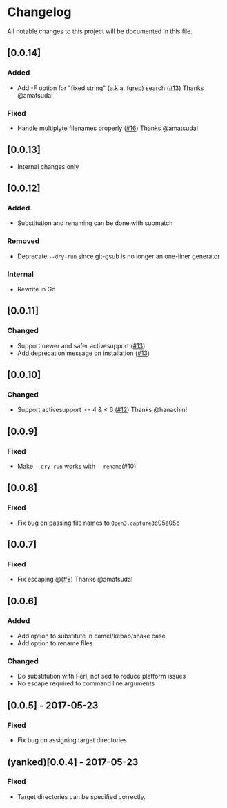 # Changelog
All notable changes to this project will be documented in this file.

## [0.0.14]

### Added

- Add -F option for "fixed string" (a.k.a. fgrep) search ([#13](https://github.com/fujimura/git-gsub/pull/13)) Thanks @amatsuda!

### Fixed

- Handle multiplyte filenames properly ([#16](https://github.com/fujimura/git-gsub/pull/16)) Thanks @amatsuda!

## [0.0.13]

- Internal changes only

## [0.0.12]
### Added
- Substitution and renaming can be done with submatch
### Removed
- Deprecate `--dry-run` since git-gsub is no longer an one-liner generator

### Internal
- Rewrite in Go

## [0.0.11]
### Changed
- Support newer and safer activesupport ([#13](https://github.com/fujimura/git-gsub/pull/13))
- Add deprecation message on installation ([#13](https://github.com/fujimura/git-gsub/pull/13))

## [0.0.10]
### Changed
- Support activesupport >= 4 & < 6 ([#12](https://github.com/fujimura/git-gsub/pull/12)) Thanks @hanachin!

## [0.0.9]
### Fixed
- Make `--dry-run` works with `--rename`([#10](https://github.com/fujimura/git-gsub/pull/10))

## [0.0.8]
### Fixed
- Fix bug on passing file names to `Open3.capture3`[c05a05c](https://github.com/fujimura/git-gsub/commit/c05a05cd413d5a389c781b6649b42a46a825c4db)

## [0.0.7]
### Fixed
- Fix escaping @([#8](https://github.com/fujimura/git-gsub/pull/8)) Thanks @amatsuda!

## [0.0.6]
### Added
- Add option to substitute in camel/kebab/snake case
- Add option to rename files
### Changed
- Do substitution with Perl, not sed to reduce platform issues
- No escape required to command line arguments

## [0.0.5] - 2017-05-23
### Fixed
- Fix bug on assigning target directories

## (yanked)[0.0.4] - 2017-05-23
### Fixed
- Target directories can be specified correctly.
